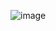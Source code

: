 ![image](https://user-images.githubusercontent.com/111869568/196644682-337c8c35-07ad-45de-a8c6-38786e742816.png)
